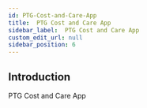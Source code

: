 ```yaml
---
id: PTG-Cost-and-Care-App
title:  PTG Cost and Care App
sidebar_label:  PTG Cost and Care App
custom_edit_url: null
sidebar_position: 6
---
```

## Introduction
PTG Cost and Care App
